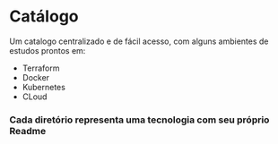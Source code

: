 # Catálogo 
Um catalogo centralizado e de fácil acesso, com alguns ambientes de estudos prontos em:
- Terraform
- Docker
- Kubernetes
- CLoud

### Cada diretório representa uma tecnologia com seu próprio Readme
